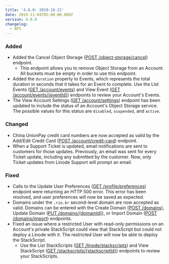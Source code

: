 ```yaml
---
title: '4.8.0: 2019-10-21'
date: 2019-11-04T05:00:00.000Z
version: 4.8.0
changelog:
  - API
---
```

### Added

* Added the Cancel Object Storage ([POST /object-storage/cancel](https://developers.linode.com/api/v4beta/object-storage-cancel/#post)) endpoint.
  * This endpoint allows you to remove Object Storage from an Account. All buckets must be empty in order to use this endpoint.
* Added the `duration` property to Events, which represents the total duration in seconds that it takes for an Event to complete. Use the List Events ([GET /account/events](https://www.linode.com/docs/api/account/)) and View Event ([GET /account/events/{eventId}](https://www.linode.com/docs/api/account/)) endpoints to review your Account's Events.
* The View Account Settings ([GET /account/settings](https://www.linode.com/docs/api/account/)) endpoint has been updated to include the status of an Account's Object Storage service. The possible values for this status are `disabled`, `suspended`, and `active`.

### Changed

* China UnionPay credit card numbers are now accepted as valid by the Add/Edit Credit Card ([POST /account/credit-card](https://www.linode.com/docs/api/account/)) endpoint.
* When a Support Ticket is updated, email notifications are sent to customers for those updates. Previously, an email was sent for every Ticket update, including any submitted by the customer. Now, only Ticket updates from Linode Support will prompt an email.

### Fixed

* Calls to the Update User Preferences ([GET /profile/preferences](https://api.linode.com/v4/profile/preferences)) endpoint were returning an HTTP 500 error. This error has been resolved, and user preferences will now be saved as expected.
* Domains under the `.rio.br` second-level domain are now accepted as valid. Domains can be entered with the Create Domain ([POST /domains](https://developers.linode.com/api/v4/domains#post)), Update Domain ([PUT /domains/{domainId}](https://developers.linode.com/api/v4/domains-domain-id/#put)), or Import Domain ([POST /domains/import](https://developers.linode.com/api/v4/domains-import/#post)) endpoints.
* Fixed an issue where a restricted User with read-only permissions on an Account's private StackScript could view that StackScript but could not deploy a Linode with it. The restricted User will now be able to deploy the StackScript.
  * Use the List StackScripts ([GET /linode/stackscripts](https://api.linode.com/v4/linode/stackscripts)) and View StackScript ([GET /stackscripts/{stackscriptId}](https://api.linode.com/v4/linode/stackscripts/{stackscriptId})) endpoints to review your StackScripts.
